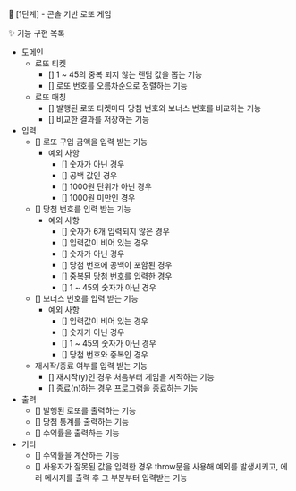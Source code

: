 🚀 [1단계] - 콘솔 기반 로또 게임

✨ 기능 구현 목록
- 도메인
  - 로또 티켓
    - [] 1 ~ 45의 중복 되지 않는 랜덤 값을 뽑는 기능
    - [] 로또 번호를 오름차순으로 정렬하는 기능
  - 로또 매칭
    - [] 발행된 로또 티켓마다 당첨 번호와 보너스 번호를 비교하는 기능
    - [] 비교한 결과를 저장하는 기능
- 입력
  - [] 로또 구입 금액을 입력 받는 기능
    - 예외 사항
      - [] 숫자가 아닌 경우
      - [] 공백 값인 경우
      - [] 1000원 단위가 아닌 경우
      - [] 1000원 미만인 경우
  - [] 당첨 번호를 입력 받는 기능
    - 예외 사항
      - [] 숫자가 6개 입력되지 않은 경우
      - [] 입력값이 비어 있는 경우
      - [] 숫자가 아닌 경우
      - [] 당첨 번호에 공백이 포함된 경우
      - [] 중복된 당첨 번호를 입력한 경우
      - [] 1 ~ 45의 숫자가 아닌 경우
  - [] 보너스 번호를 입력 받는 기능
    - 예외 사항
      - [] 입력값이 비어 있는 경우
      - [] 숫자가 아닌 경우
      - [] 1 ~ 45의 숫자가 아닌 경우
      - [] 당첨 번호와 중복인 경우
  - 재시작/종료 여부를 입력 받는 기능
    - [] 재시작(y)인 경우 처음부터 게임을 시작하는 기능
    - [] 종료(n)하는 경우 프로그램을 종료하는 기능
- 출력
  - [] 발행된 로또를 출력하는 기능
  - [] 당첨 통계를 출력하는 기능
  - [] 수익률을 출력하는 기능
- 기타
  - [] 수익률을 계산하는 기능
  - [] 사용자가 잘못된 값을 입력한 경우 throw문을 사용해 예외를 발생시키고, 에러 메시지를 출력 후 그 부분부터 입력받는 기능  
